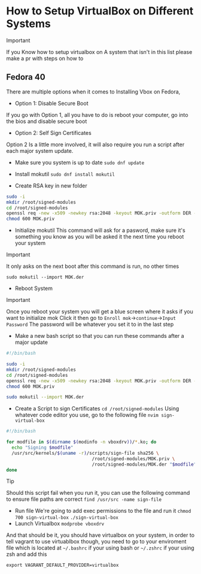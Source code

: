 # How to Setup VirtualBox on Different Systems

> [!IMPORTANT]
> If you Know how to setup virtualbox on A system that isn't in this list
> please make a pr with steps on how to


## Fedora 40

There are multiple options when it comes to Installing Vbox on Fedora,

  - Option 1: Disable Secure Boot
  
If you go with Option 1, all you have to do is reboot your computer,
go into the bios and disable secure boot

  - Option 2: Self Sign Certificates

Option 2 Is a little more involved, it will also require you run a
script after each major system update.

  - Make sure you system is up to date
`sudo dnf update`

  - Install mokutil
`sudo dnf install mokutil`

  - Create RSA key in new folder
``` bash
sudo -i
mkdir /root/signed-modules
cd /root/signed-modules
openssl req -new -x509 -newkey rsa:2048 -keyout MOK.priv -outform DER -out MOK.der -nodes -days 36500 -subj "/CN=VirtualBox/"
chmod 600 MOK.priv
```
  - Initialize mokutil
This command will ask for a pasword, make sure it's something you know
as you will be asked it the next time you reboot your system
> [!IMPORTANT]
> It only asks on the next boot after this command is run, no other times

`sudo mokutil --import MOK.der`

  - Reboot System
> [!IMPORTANT]
> Once you reboot your system you will get
> a blue screen where it asks if you want to initialize mok
> Click it then go to `Enroll mok`->`continue`->`Input Password`
> The password will be whatever you set it to in the last step

  - Make a new bash script so that you can run these commands after a major update
```bash
#!/bin/bash

sudo -i
mkdir /root/signed-modules
cd /root/signed-modules
openssl req -new -x509 -newkey rsa:2048 -keyout MOK.priv -outform DER -out MOK.der -nodes -days 36500 -subj "/CN=VirtualBox/"
chmod 600 MOK.priv

sudo mokutil --import MOK.der
```

  - Create a Script to sign Certificates
`cd /root/signed-modules`
Using whatever code editor you use, go to the following file
`nvim sign-virtual-box`

```bash
#!/bin/bash

for modfile in $(dirname $(modinfo -n vboxdrv))/*.ko; do
  echo "Signing $modfile"
  /usr/src/kernels/$(uname -r)/scripts/sign-file sha256 \
                                /root/signed-modules/MOK.priv \
                                /root/signed-modules/MOK.der "$modfile"
done
```

> [!TIP]
> Should this script fail when you run it, you can use the following command
> to ensure file paths are correct
> `find /usr/src -name sign-file`

  - Run file
We're going to add exec permissions to the file and run it
`chmod 700 sign-virtual-box`
`./sign-virtual-box`
  - Launch Virtualbox
`modprobe vboxdrv`

And that should be it, you should have virtualbox on your system, in order to tell vagrant to use virtuablbox though,
you need to go to your enviroment file which is located at `~/.bashrc` if your using bash or `~/.zshrc` if your using zsh
and add this

`export VAGRANT_DEFAULT_PROVIDER=virtualbox`

